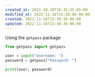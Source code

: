 ```yaml
---
created_at: 2022-10-18T18:35:35-05:00
modified_at: 2022-11-16T15:30:06-06:00
created: 2022-11-16T15:30:36-06:00
updated: 2022-11-16T15:30:36-06:00
---
```


Using the `getpass` package
```python 
from getpass import getpass

user = input("Username: ")
password = getpass("Password: ")

print(user, password)
```